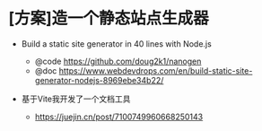 # [方案]造一个静态站点生成器

- Build a static site generator in 40 lines with Node.js
  - @code https://github.com/doug2k1/nanogen
  - @doc https://www.webdevdrops.com/en/build-static-site-generator-nodejs-8969ebe34b22/

- 基于Vite我开发了一个文档工具
  - https://juejin.cn/post/7100749960668250143  
